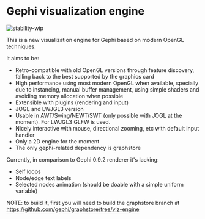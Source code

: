 # Gephi visualization engine

![stability-wip](https://img.shields.io/badge/stability-work_in_progress-lightgrey.svg)

This is a new visualization engine for Gephi based on modern OpenGL techniques.

It aims to be:

* Retro-compatible with old OpenGL versions through feature discovery, falling back to the best supported by the graphics card
* High performance using most modern OpenGL when available, specially due to instancing, manual buffer management, using simple shaders and avoiding memory allocation when possible
* Extensible with plugins (rendering and input)
* JOGL and LWJGL3 version
* Usable in AWT/Swing/NEWT/SWT (only possible with JOGL at the moment). For LWJGL3 GLFW is used.
* Nicely interactive with mouse, directional zooming, etc with default input handler
* Only a 2D engine for the moment
* The only gephi-related dependency is graphstore

Currently, in comparison to Gephi 0.9.2 renderer it's lacking:

* Self loops
* Node/edge text labels
* Selected nodes animation (should be doable with a simple uniform variable)

NOTE: to build it, first you will need to build the graphstore branch at https://github.com/gephi/graphstore/tree/viz-engine
